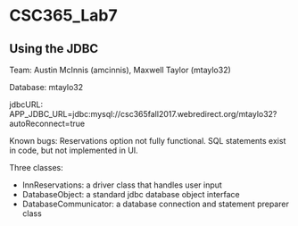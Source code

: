 # CSC365_Lab7

## Using the JDBC

Team: Austin McInnis (amcinnis), Maxwell Taylor (mtaylo32)

Database: mtaylo32

jdbcURL: APP_JDBC_URL=jdbc:mysql://csc365fall2017.webredirect.org/mtaylo32?autoReconnect=true

Known bugs: Reservations option not fully functional. SQL statements exist in code, but not implemented in UI.

Three classes:
- InnReservations: a driver class that handles user input
- DatabaseObject: a standard jdbc database object interface
- DatabaseCommunicator: a database connection and statement preparer class

